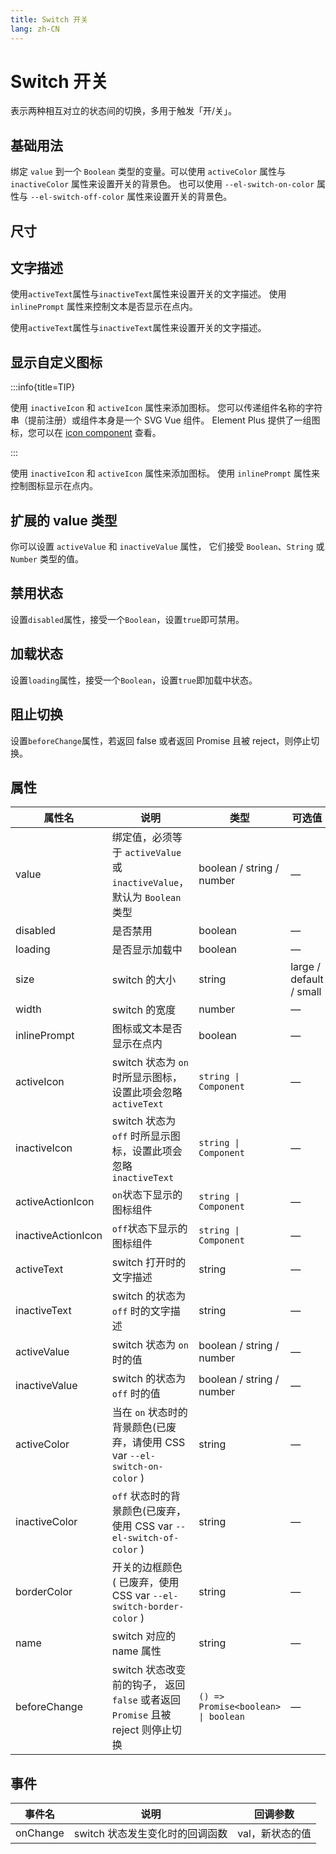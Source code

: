 ```yaml
---
title: Switch 开关
lang: zh-CN
---
```


# Switch 开关

表示两种相互对立的状态间的切换，多用于触发「开/关」。

## 基础用法

绑定 `value` 到一个 `Boolean` 类型的变量。可以使用 `activeColor` 属性与 `inactiveColor` 属性来设置开关的背景色。 也可以使用 `--el-switch-on-color` 属性与 `--el-switch-off-color` 属性来设置开关的背景色。

<code src="./basic.tsx"></code>

## 尺寸

<code src="./sizes.tsx"></code>

## 文字描述

使用`activeText`属性与`inactiveText`属性来设置开关的文字描述。 使用 `inlinePrompt` 属性来控制文本是否显示在点内。

使用`activeText`属性与`inactiveText`属性来设置开关的文字描述。

<code src="./text-description.tsx"></code>

## 显示自定义图标

:::info{title=TIP}

使用 `inactiveIcon` 和 `activeIcon` 属性来添加图标。 您可以传递组件名称的字符串（提前注册）或组件本身是一个 SVG Vue 组件。 Element Plus 提供了一组图标，您可以在 [icon component](/zh-CN/component/icon) 查看。

:::

使用 `inactiveIcon` 和 `activeIcon` 属性来添加图标。 使用 `inlinePrompt` 属性来控制图标显示在点内。

<code src="./custom-icons.tsx"></code>

## 扩展的 value 类型

你可以设置 `activeValue` 和 `inactiveValue` 属性， 它们接受 `Boolean`、`String` 或 `Number` 类型的值。

<code src="./extended-value-types.tsx"></code>

## 禁用状态

设置`disabled`属性，接受一个`Boolean`，设置`true`即可禁用。

<code src="./disabled.tsx"></code>

## 加载状态

设置`loading`属性，接受一个`Boolean`，设置`true`即加载中状态。

<code src="./loading.tsx"></code>

## 阻止切换

设置`beforeChange`属性，若返回 false 或者返回 Promise 且被 reject，则停止切换。

<code src="./prevent-switching.tsx"></code>

## 属性

| 属性名             | 说明                                                                             | 类型                                | 可选值                  | 默认值  |
| ------------------ | -------------------------------------------------------------------------------- | ----------------------------------- | ----------------------- | ------- |
| value              | 绑定值，必须等于 `activeValue` 或 `inactiveValue`，默认为 `Boolean` 类型         | boolean / string / number           | —                       | —       |
| disabled           | 是否禁用                                                                         | boolean                             | —                       | false   |
| loading            | 是否显示加载中                                                                   | boolean                             | —                       | false   |
| size               | switch 的大小                                                                    | string                              | large / default / small | default |
| width              | switch 的宽度                                                                    | number                              | —                       | —       |
| inlinePrompt       | 图标或文本是否显示在点内                                                         | boolean                             | —                       | false   |
| activeIcon         | switch 状态为 `on` 时所显示图标，设置此项会忽略 `activeText`                     | `string \| Component`               | —                       | —       |
| inactiveIcon       | switch 状态为 `off` 时所显示图标，设置此项会忽略 `inactiveText`                  | `string \| Component`               | —                       | —       |
| activeActionIcon   | `on`状态下显示的图标组件                                                         | `string \| Component`               | —                       |
| inactiveActionIcon | `off`状态下显示的图标组件                                                        | `string \| Component`               | —                       |
| activeText         | switch 打开时的文字描述                                                          | string                              | —                       | —       |
| inactiveText       | switch 的状态为 `off` 时的文字描述                                               | string                              | —                       | —       |
| activeValue        | switch 状态为 `on` 时的值                                                        | boolean / string / number           | —                       | true    |
| inactiveValue      | switch 的状态为 `off` 时的值                                                     | boolean / string / number           | —                       | false   |
| activeColor        | 当在 `on` 状态时的背景颜色(已废弃，请使用 CSS var `--el-switch-on-color` )       | string                              | —                       | —       |
| inactiveColor      | `off` 状态时的背景颜色(已废弃，使用 CSS var `--el-switch-of-color` )             | string                              | —                       | —       |
| borderColor        | 开关的边框颜色 ( 已废弃，使用 CSS var `--el-switch-border-color` )               | string                              | —                       | —       |
| name               | switch 对应的 name 属性                                                          | string                              | —                       | —       |
| beforeChange       | switch 状态改变前的钩子， 返回 `false` 或者返回 `Promise` 且被 reject 则停止切换 | `() => Promise<boolean> \| boolean` | —                       | —       |

## 事件

| 事件名   | 说明                            | 回调参数        |
| -------- | ------------------------------- | --------------- |
| onChange | switch 状态发生变化时的回调函数 | val，新状态的值 |

